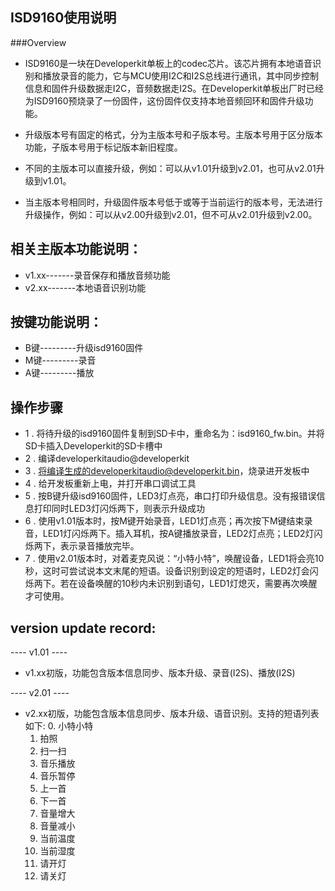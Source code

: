 
## ISD9160使用说明
###Overview
* ISD9160是一块在Developerkit单板上的codec芯片。该芯片拥有本地语音识别和播放录音的能力，它与MCU使用I2C和I2S总线进行通讯，其中同步控制信息和固件升级数据走I2C，音频数据走I2S。在Developerkit单板出厂时已经为ISD9160预烧录了一份固件，这份固件仅支持本地音频回环和固件升级功能。

* 升级版本号有固定的格式，分为主版本号和子版本号。主版本号用于区分版本功能，子版本号用于标记版本新旧程度。
* 不同的主版本可以直接升级，例如：可以从v1.01升级到v2.01，也可从v2.01升级到v1.01。
* 当主版本号相同时，升级固件版本号低于或等于当前运行的版本号，无法进行升级操作，例如：可以从v2.00升级到v2.01，但不可从v2.01升级到v2.00。

## 相关主版本功能说明：

* v1.xx-------录音保存和播放音频功能
* v2.xx-------本地语音识别功能

## 按键功能说明：
* B键---------升级isd9160固件
* M键---------录音
* A键---------播放

## 操作步骤

* 1 . 将待升级的isd9160固件复制到SD卡中，重命名为：isd9160_fw.bin。并将SD卡插入Developerkit的SD卡槽中
* 2 . 编译developerkitaudio@developerkit
* 3 . 将编译生成的developerkitaudio@developerkit.bin，烧录进开发板中
* 4 . 给开发板重新上电，并打开串口调试工具
* 5 . 按B键升级isd9160固件，LED3灯点亮，串口打印升级信息。没有报错误信息打印同时LED3灯闪烁两下，则表示升级成功
* 6 . 使用v1.01版本时，按M键开始录音，LED1灯点亮；再次按下M键结束录音，LED1灯闪烁两下。插入耳机，按A键播放录音，LED2灯点亮；LED2灯闪烁两下，表示录音播放完毕。
* 7 . 使用v2.01版本时，对着麦克风说：“小特小特”，唤醒设备，LED1将会亮10秒，这时可尝试说本文末尾的短语。设备识别到设定的短语时，LED2灯会闪烁两下。若在设备唤醒的10秒内未识别到语句，LED1灯熄灭，需要再次唤醒才可使用。


## version update record:

---- v1.01 ----

* v1.xx初版，功能包含版本信息同步、版本升级、录音(I2S)、播放(I2S)


---- v2.01 ----

* v2.xx初版，功能包含版本信息同步、版本升级、语音识别。支持的短语列表如下:
	0. 小特小特
	1. 拍照
	2. 扫一扫
	3. 音乐播放
	4. 音乐暂停
	5. 上一首
	6. 下一首
	7. 音量增大
	8. 音量减小
	9. 当前温度
	10. 当前湿度
	11. 请开灯
	12. 请关灯
